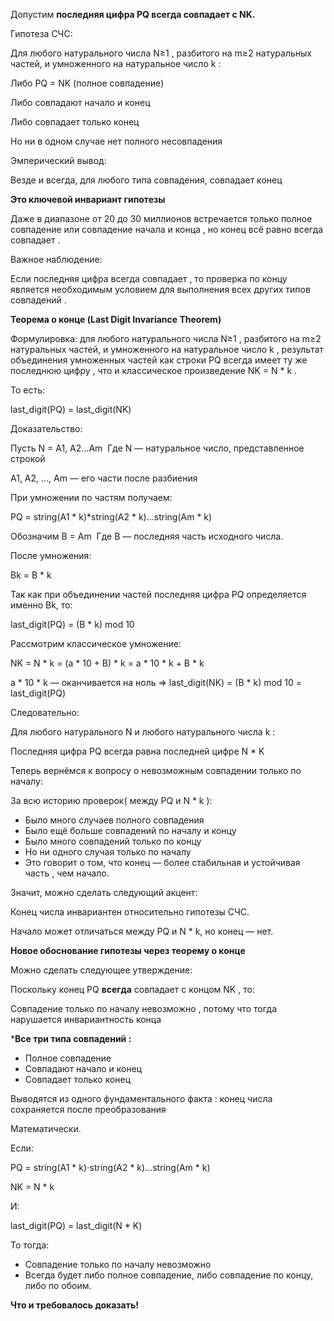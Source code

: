 Допустим **последняя цифра PQ всегда совпадает с NK.**  

Гипотеза СЧС:

Для любого натурального числа N≥1 , разбитого на m≥2 натуральных частей, и умноженного на натуральное число k : 

Либо PQ = NK (полное совпадение)

Либо совпадают начало и конец

Либо совпадает только конец

Но ни в одном случае нет полного несовпадения

Эмперический вывод:

Везде и всегда, для любого типа совпадения, совпадает конец 

**Это ключевой инвариант гипотезы**

Даже в диапазоне от 20 до 30 миллионов встречается только полное совпадение или совпадение начала и конца , но конец всё равно всегда совпадает .

Важное наблюдение:

Если последняя цифра всегда совпадает , то проверка по концу является необходимым условием для выполнения всех других типов совпадений . 

**Теорема о конце (Last Digit Invariance Theorem)**

Формулировка: для любого натурального числа N≥1 , разбитого на m≥2 натуральных частей, и умноженного на натуральное число k , результат объединения умноженных частей как строки PQ всегда имеет ту же последнюю цифру , что и классическое произведение NK = N * k .

То есть: 

last_digit(PQ) = last_digit(NK)

Доказательство:

Пусть N = A1, A2...Am
​
Где N — натуральное число, представленное строкой

A1, A2, ..., Am — его части после разбиения

При умножении по частям получаем:

PQ = string(A1 * k)*string(A2 * k)...string(Am * k)

Обозначим B = Am
​
Где B — последняя часть исходного числа.

После умножения:

Bk = B * k

Так как при объединении частей последняя цифра PQ определяется именно Bk, то:

last_digit(PQ) = (B * k) mod 10

Рассмотрим классическое умножение:

NK = N * k = (a * 10 + B) * k = a * 10 * k + B * k

a * 10 * k — оканчивается на ноль ⇒ last_digit(NK) = (B * k) mod 10 = last_digit(PQ)

Следовательно:

Для любого натурального N и любого натурального числа k :

Последняя цифра PQ всегда равна последней цифре N * K 

Теперь вернёмся к вопросу о невозможным совпадении только по началу: 

За всю историю проверок( между PQ и N * k ):

- Было много случаев полного совпадения
- Было ещё больше совпадений по началу и концу
- Было много совпадений только по концу
- Но ни одного случая только по началу
- Это говорит о том, что конец — более стабильная и устойчивая часть , чем начало.

Значит, можно сделать следующий акцент:

Конец числа инвариантен относительно гипотезы СЧС.

Начало может отличаться между PQ и N * k, но конец — нет. 

**Новое обоснование гипотезы через теорему о конце**

Можно сделать следующее утверждение:

Поскольку конец PQ **всегда** совпадает с концом NK , то: 

Совпадение только по началу невозможно , потому что тогда нарушается инвариантность конца

***Все три типа совпадений :**
- Полное совпадение
- Совпадают начало и конец
- Совпадает только конец

Выводятся из одного фундаментального факта : конец числа сохраняется после преобразования  

Математически.

Если: 

PQ = string(A1 * k)⋅string(A2 * k)...string(Am * k)
 
NK = N * k

И:

last_digit(PQ) = last_digit(N * K)

То тогда:

- Совпадение только по началу невозможно
- Всегда будет либо полное совпадение, либо совпадение по концу, либо по обоим.

**Что и требовалось доказать!**

